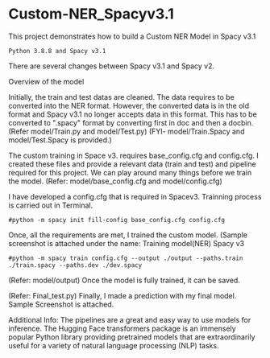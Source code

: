 # Custom-NER_Spacyv3.1
This project demonstrates how to build a Custom NER Model in Spacy v3.1
		
	Python 3.8.8 and Spacy v3.1

There are several changes between Spacy v3.1 and Spacy v2.
 
Overview of the model

Initially, the train and test datas are cleaned.
The data requires to be converted into the NER format. However, the converted data is in the old format and Spacy v3.1 no longer accepts  data in this format. This has to be converted to ".spacy" format by converting  first in doc and then a docbin.
(Refer model/Train.py and model/Test.py)
(FYI- model/Train.Spacy and model/Test.Spacy is provided.)


The custom training in Space v3. requires base_config.cfg and config.cfg. I created these files and provide a relevant data (train and test) and pipeline required for this project. We can play around many things before we train the model. 
(Refer: model/base_config.cfg and model/config.cfg)


I have developed a config.cfg that is required in Spacev3. Trainning process is carried out in Terminal.
	
	#python -m spacy init fill-config base_config.cfg config.cfg

Once, all the requirements are met, I trained the custom model. (Sample screenshot is attached under the name: Training model(NER) Spacy v3
		
	#python -m spacy train config.cfg --output ./output --paths.train ./train.spacy --paths.dev ./dev.spacy

(Refer: model/output)
 Once the model is fully trained, it can be saved. 

(Refer: Final_test.py)
Finally, I made a prediction with my final model. Sample Screenshot is attached.

Additional Info:
The pipelines are a great and easy way to use models for inference. The Hugging Face transformers package is an immensely popular Python library providing pretrained models that are extraordinarily useful for a variety of natural language processing (NLP) tasks.
